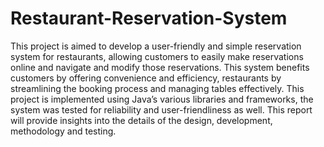 # Restaurant-Reservation-System
This project is aimed to develop a user-friendly and simple reservation system for restaurants, allowing customers to easily make reservations online and navigate and modify those reservations. This system benefits customers by offering convenience and efficiency, restaurants by streamlining the booking process and managing tables effectively. This project is implemented using Java’s various libraries and frameworks, the system was tested for reliability and user-friendliness as well. This report will provide insights into the details of the design, development, methodology and testing.
